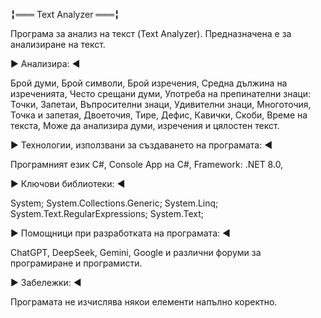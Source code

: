 ╏═══  Text Analyzer  ═══╏

Програма за анализ на текст (Text Analyzer).
Предназначена е за анализиране на текст.

 ▶ Анализира: ◀

Брой думи,
Брой символи,
Брой изречения,
Средна дължина на изреченията,
Често срещани думи,
Употреба на препинателни знаци:
Точки,
Запетаи,
Въпросителни знаци,
Удивителни знаци,
Многоточия,
Точка и запетая,
Двоеточия,
Тире,
Дефис,
Кавички,
Скоби,
Време на текста,
Може да анализира думи, изречения и цялостен текст.

 ▶ Технологии, използвани за създаването на програмата: ◀

Програмният език C#,
Console App на C#,
Framework: .NET 8.0,

 ▶ Ключови библиотеки: ◀

System; System.Collections.Generic; System.Linq; System.Text.RegularExpressions; System.Text;

 ▶ Помощници при разработката на програмата: ◀

ChatGPT, DeepSeek, Gemini, Google и различни форуми за програмиране и програмисти.

 ▶ Забележки: ◀

Програмата не изчислява някои елементи напълно коректно.


